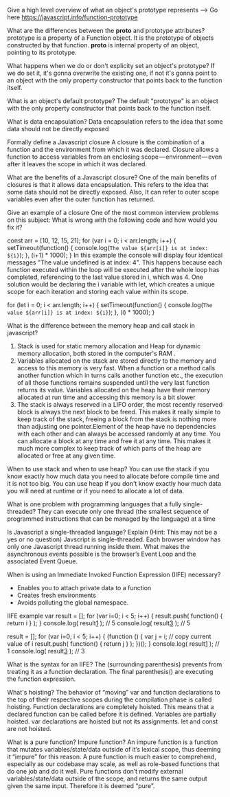  Give a high level overview of what an object's prototype represents -->
 Go here https://javascript.info/function-prototype

 What are the differences between the __proto__ and prototype attributes?
 prototype is a property of a Function object. It is the prototype of objects constructed by that function.
__proto__ is internal property of an object, pointing to its prototype.

What happens when we do or don't explicity set an object's prototype?
If we do set it, it's gonna overwrite the existing one, if not it's gonna point to an object with the only property constructor that points back to the function itself.

What is an object's default prototype?
The default "prototype" is an object with the only property constructor that points back to the function itself.

What is data encapsulation?
Data encapsulation refers to the idea that some data should not be directly exposed

Formally define a Javascript closure
A closure is the combination of a function and the environment from which it was declared. Closure allows a function to access variables from an enclosing scope — environment — even after it leaves the scope in which it was declared.

 What are the benefits of a Javascript closure?
 One of the main benefits of closures is that it allows data encapsulation. This refers to the idea that some data should not be directly exposed. Also, It can refer to outer scope variables even after the outer function has returned.

 Give an example of a closure
One of the most common interview problems on this subject:
What is wrong with the following code and how would you fix it?

const arr = [10, 12, 15, 21];
for (var i = 0; i < arr.length; i++) {
  setTimeout(function() {
    console.log(`The value ${arr[i]} is at index: ${i}`);
  }, (i+1) * 1000);
}
In this example the console will display four identical messages "The value undefined is at index: 4". This happens because each function executed within the loop will be executed after the whole loop has completed, referencing to the last value stored in i, which was 4.
One solution would be declaring the i variable with let, which creates a unique scope for each iteration and storing each value within its scope.

for (let i = 0; i < arr.length; i++) {
  setTimeout(function() {
    console.log(`The value ${arr[i]} is at index: ${i}`);
   }, (i) * 1000);
}

 What is the difference between the memory heap and call stack in javascript?
 1. Stack is used for static memory allocation and Heap for dynamic memory allocation, both stored in the computer's RAM .
2. Variables allocated on the stack are stored directly to the memory and access to this memory is very fast. When a function or a method calls another function which in turns calls another function etc., the execution of all those functions remains suspended until the very last function returns its value. Variables allocated on the heap have their memory allocated at run time and accessing this memory is a bit slower
3. The stack is always reserved in a LIFO order, the most recently reserved block is always the next block to be freed. This makes it really simple to keep track of the stack, freeing a block from the stack is nothing more than adjusting one pointer.Element of the heap have no dependencies with each other and can always be accessed randomly at any time. You can allocate a block at any time and free it at any time. This makes it much more complex to keep track of which parts of the heap are allocated or free at any given time.

When to use stack and when to use heap?
You can use the stack if you know exactly how much data you need to allocate before compile time and it is not too big. You can use heap if you don't know exactly how much data you will need at runtime or if you need to allocate a lot of data.

 What is one problem with programming languages that a fully single-threaded?
 They can execute only one thread (the smallest sequence of programmed instructions that can be managed by the language) at a time

 Is Javascript a single-threaded language? Explain (Hint: This may not be a yes or no question)
 Javscript is single-threaded. Each browser window has only one Javascript thread running inside them. What makes the asynchronous events possible is the browser’s Event Loop and the associated Event Queue.

  When is using an Immediate Invoked Function Expression (IIFE)
 necessary?
  - Enables you to attach private data to a function
  - Creates fresh environments
  - Avoids polluting the global namespace.

  IIFE example
  var result = [];
  for (var i=0; i < 5; i++) {
    result.push( function() { return i } );
  }
  console.log( result[1]() ); // 5
  console.log( result[3]() ); // 5

  result = [];
  for (var i=0; i < 5; i++) {
    (function () {
      var j = i; // copy current value of i
      result.push( function() { return j } );
    })();
  }
  console.log( result[1]() ); // 1
  console.log( result[3]() ); // 3

 What is the syntax for an IIFE?
 The (surrounding parenthesis) prevents from treating it as a function declaration.
 The final parenthesis() are executing the function expression.

 What's hoisting?
 The behavior of “moving” var and function declarations to the top of their respective scopes during the compilation phase is called hoisting.
Function declarations are completely hoisted. This means that a declared function can be called before it is defined.
Variables are partially hoisted. var declarations are hoisted but not its assignments.
let and const are not hoisted.

What is a pure function? Impure function?
An impure function is a function that mutates variables/state/data outside of it’s lexical scope, thus deeming it “impure” for this reason. A pure function is much easier to comprehend, especially as our codebase may scale, as well as role-based functions that do one job and do it well. Pure functions don’t modify external variables/state/data outside of the scope, and returns the same output given the same input. Therefore it is deemed “pure”.
